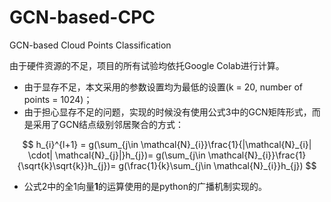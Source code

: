 # GCN-based-CPC
 GCN-based Cloud Points Classification

由于硬件资源的不足，项目的所有试验均依托Google Colab进行计算。

+ 由于显存不足，本文采用的参数设置均为最低的设置(k = 20, number of points = 1024)；
+ 由于担心显存不足的问题，实现的时候没有使用公式3中的GCN矩阵形式，而是采用了GCN结点级别邻居聚合的方式：

$$
h_{i}^{l+1} = g(\sum_{j\in \mathcal{N}_{i}}\frac{1}{|\mathcal{N}_{i}| \cdot|  \mathcal{N}_{j}|}h_{j})= g(\sum_{j\in \mathcal{N}_{i}}\frac{1}{\sqrt{k}\sqrt{k}}h_{j})= g(\frac{1}{k}\sum_{j\in \mathcal{N}_{i}}h_{j})
$$

+ 公式2中的全1向量$\mathbf{1}$的运算使用的是python的广播机制实现的。

